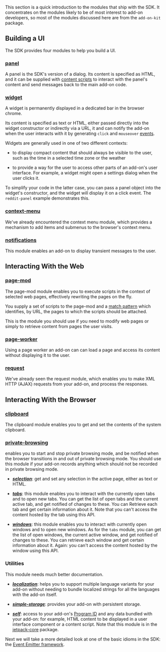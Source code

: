 This section is a quick introduction to the modules that ship with the
SDK. It concentrates on the modules likely to be of most interest to add-on
developers, so most of the modules discussed here are from the `add-on-kit`
package.

## Building a UI ##

The SDK provides four modules to help you build a UI.

### [panel](#module/addon-kit/panel) ###

A panel is the SDK's version of a dialog. Its content is specified as HTML,
and it can be supplied with [content 
scripts](#guide/working-with-content-scripts) to interact with
the panel's content and send messages back to the main add-on code.

### [widget](#module/addon-kit/widget) ###

A widget is permanently displayed in a dedicated bar in the browser chrome.

Its content is specified as text or HTML, either passed directly into the
widget constructor or indirectly via a URL, it and can notify the add-on when
the user interacts with it by generating `click` and `mouseover`
[events](#guide/events). 

Widgets are generally used in one of two different contexts:

* to display compact content that should always be visible to the user, such as
the time in a selected time zone or the weather

* to provide a way for the user to access other parts of an add-on's user
interface. For example, a widget might open a settings dialog when the user
clicks it.

To simplify your code in the latter case, you can pass a panel object into the
widget's constructor, and the widget will display it on a click event. The
`reddit-panel` example demonstrates this.

### [context-menu](#module/addon-kit/panel) ###

We've already encountered the context menu module, which provides a mechanism
to add items and submenus to the browser's context menu.

### [notifications](#module/addon-kit/notifications) ###

This module enables an add-on to display transient messages to the user.

## Interacting With the Web ##

### [page-mod](#module/addon-kit/page-mod) ###

The page-mod module enables you to execute scripts in the context of selected
web pages, effectively rewriting the pages on the fly.

You supply a set of scripts to the page-mod and a [match 
pattern](#module/api-utils/match-pattern) which identifies, by URL, the pages
to which the scripts should be attached.

This is the module you should use if you need to modify web pages or simply to
retrieve content from pages the user visits.

### [page-worker](#module/addon-kit/page-mod) ###

Using a page worker an add-on can can load a page and access its content
without displaying it to the user.

### [request](#module/addon-kit/request) ###

We've already seen the request module, which enables you to make XML HTTP
(AJAX) requests from your add-on, and process the responses.

## Interacting With the Browser ##

### [clipboard](#module/addon-kit/clipboard) ###

The clipboard module enables you to get and set the contents of the system
clipboard.

### [private-browsing](#module/addon-kit/private-browsing) ###

 enables you
to start and stop private browsing mode, and be notified when the browser
transitions in and out of private browsing mode. You should use this module
if your add-on records anything which should not be recorded in private
browsing mode.

* ***[selection](#module/addon-kit/selection)***: get and set any selection
in the active page, either as text or HTML.

* ***[tabs](#module/addon-kit/tabs)***: this module enables you to interact
with the currently open tabs and to open new tabs. You can get the list of open
tabs and the current active tab, and get notified of changes to these. You can
Retrieve each tab and get certain information about it. Note that you can't
access the content hosted by the tab using this API.

* ***[windows](#module/addon-kit/windows)***: this module enables you to
interact with currently open windows and to open new windows. As for the `tabs`
module, you can get the list of open windows, the current active window, and
get notified of changes to these. You can retrieve each window and get certain
information about it. Again: you can't access the content hosted by the window
using this API.

### Utilities ###

<span class="aside">
This module needs much better documentation.
</span>

* ***[localization](#module/addon-kit/localization)***: helps you to support
multiple language variants for your add-on without needing to bundle localized
strings for all the languages with the add-on itself.

* ***[simple-storage](#module/addon-kit/simple-storage)***: provides your add-on with
persistent storage.

* ***[self](#module/jetpack-core/self)***: access to your add-on's [Program
ID](#guide/implementing) and any data bundled with your add-on: for example,
HTML content to be displayed in a user interface component or a content
script. Note that this module is in the 
[jetpack-core](#package/jetpack-core) package.

Next we will take a more detailed look at one of the basic idioms in the SDK:
the [Event Emitter framework](#guide/events).